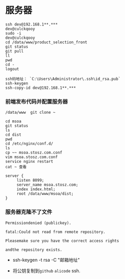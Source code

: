 # 服务器

```
ssh dev@192.168.1**.***
dev@culckqooy
sudo -i
dev@culckqooy
cd /data/www/product_selection_front
git status
git pull
ll
pwd
cd -
logout

ssh码地址： `C:\Users\Administrator\.ssh\id_rsa.pub`
ssh-keygen
ssh-copy-id dev@192.168.1**.***

```

### 前端发布代码并配置服务器

```
/data/www  git clone ~

cd msoa
git status
ls
cd dist
pwd
cd /etc/nginx/conf.d/
ls
cp ~~ msoa.stosz.com.conf
vim msoa.stosz.com.conf
service nginx restart
cat ~ 查看

server {
     listen 8099;
     server_name msoa.stosz.com;
     index index.html;
     root /data/www/msoa/dist;
}
```

### 服务器克隆不了文件

```
Permissiondenied (publickey).

fatal:Could not read from remote repository.

Pleasemake sure you have the correct access rights

andthe repository exists.
```

* ssh-keygen -t rsa -C "邮箱地址"

* 将公钥复制到`github` `alicode` ssh.

